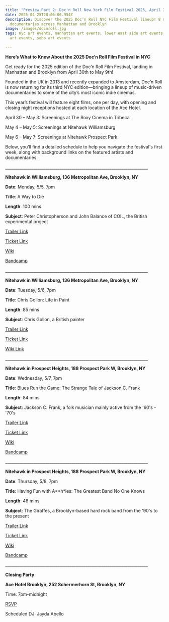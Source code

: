 ```yaml
---
title: "Preview Part 2: Doc'n Roll New York Film Festival 2025, April 30–May 9"
date: 2025-04-25T20:06:06.954Z
description: Discover the 2025 Doc’n Roll NYC Film Festival lineup! 8 music
  documentaries across Manhattan and Brooklyn
image: /images/docnroll.jpg
tags: nyc art events, manhattan art events, lower east side art events, tribeca
  art events, soho art events

---
```

**Here’s What to Know About the 2025 Doc’n Roll Film Festival in NYC**

Get ready for the 2025 edition of the Doc’n Roll Film Festival, landing in Manhattan and Brooklyn from April 30th to May 9th!

Founded in the UK in 2013 and recently expanded to Amsterdam, Doc’n Roll is now returning for its third NYC edition—bringing a lineup of music-driven documentaries to some of the city’s most iconic indie cinemas.

This year’s festival will feature eight films, one per day, with opening and closing night receptions hosted at each location of the Ace Hotel.

April 30 – May 3: Screenings at The Roxy Cinema in Tribeca

May 4 – May 5: Screenings at Nitehawk Williamsburg

May 6 – May 7: Screenings at Nitehawk Prospect Park

Below, you’ll find a detailed schedule to help you navigate the festival's first week, along with background links on the featured artists and documentaries.

_﻿\_\_\_\_\_\_\_\_\_\_\_\_\_\_\_\_\_\_\_\_\_\_\_\_\_\_\_\_\_\_\_\_\_\_\_\_\_\_\_\_\_\_\_\_\_\_\_\_\_\_\_\_\_\_\_\_\_\_\_\_\_\_\_\_\_\_\_\_\_\_

**Nitehawk in Williamsburg, 136 Metropolitan Ave, Brooklyn, NY**

**Date**: Monday, 5/5, 7pm


**Title**: A Way to Die


**Length**: 100 mins


**Subject**: Peter Christopherson and John Balance of COIL, the British experimental project


[Trailer Link](https://www.youtube.com/watch?v=AuGjl5dUWzo)


[Ticket Link](https://nitehawkcinema.com/williamsburg/purchase/18107546/)


[Wiki](https://en.wikipedia.org/wiki/Coil_(band))


[Bandcamp](https://coilofficial.bandcamp.com/)

_﻿\_\_\_\_\_\_\_\_\_\_\_\_\_\_\_\_\_\_\_\_\_\_\_\_\_\_\_\_\_\_\_\_\_\_\_\_\_\_\_\_\_\_\_\_\_\_\_\_\_\_\_\_\_\_\_\_\_\_\_\_\_\_\_\_\_\_\_\_\_\_

**Nitehawk in Williamsburg, 136 Metropolitan Ave, Brooklyn, NY**

**Date**: Tuesday, 5/6, 7pm


**Title**: Chris Gollon: Life in Paint


**Length**: 85 mins


**Subject**: Chris Gollon, a British painter

[Trailer Link](https://www.youtube.com/watch?v=CZywiFcUTPQ)

[T﻿icket Link](https://nitehawkcinema.com/williamsburg/purchase/18107583/)

[W﻿iki Link](https://en.wikipedia.org/wiki/Chris_Gollon)

[](https://en.wikipedia.org/wiki/Chris_Gollon)[](https://nitehawkcinema.com/williamsburg/purchase/18107583/)_﻿\_\_\_\_\_\_\_\_\_\_\_\_\_\_\_\_\_\_\_\_\_\_\_\_\_\_\_\_\_\_\_\_\_\_\_\_\_\_\_\_\_\_\_\_\_\_\_\_\_\_\_\_\_\_\_\_\_\_\_\_\_\_\_\_\_\_\_\_\_\_

**Nitehawk in Prospect Heights, 188 Prospect Park W, Brooklyn, NY**

**Date**: Wednesday, 5/7, 7pm


**Title**: Blues Run the Game: The Strange Tale of Jackson C. Frank


**Length**: 84 mins


**Subject**: Jackson C. Frank, a folk musician mainly active from the '60's - '70's


[Trailer Link](https://www.youtube.com/watch?v=5jVm5x8AEgs)


[Ticket Link](https://nitehawkcinema.com/prospectpark/purchase/18107635/)


[Wiki](https://en.wikipedia.org/wiki/Jackson_C._Frank)


[Bandcamp](https://badabingrecords.bandcamp.com/album/the-complete-recordings-of-jackson-c-frank)

_﻿\_\_\_\_\_\_\_\_\_\_\_\_\_\_\_\_\_\_\_\_\_\_\_\_\_\_\_\_\_\_\_\_\_\_\_\_\_\_\_\_\_\_\_\_\_\_\_\_\_\_\_\_\_\_\_\_\_\_\_\_\_\_\_\_\_\_\_\_\_\_

**Nitehawk in Prospect Heights, 188 Prospect Park W, Brooklyn, NY**

**Date**: Thursday, 5/8, 7pm


**Title**: Having Fun with A**h*les: The Greatest Band No One Knows


**Length**: 48 mins


**Subject**: The Giraffes, a Brooklyn-based hard rock band from the '90's to the present


[Trailer Link](https://www.youtube.com/watch?v=764tWpbekoU)

[](https://www.youtube.com/watch?v=764tWpbekoU)
[Ticket Link](https://nitehawkcinema.com/prospectpark/purchase/18107658/)


[Wiki](https://en.wikipedia.org/wiki/The*Giraffes*(Brooklyn_band))


[Bandcamp](https://thegiraffes1.bandcamp.com/album/cigarette)

_﻿\_\_\_\_\_\_\_\_\_\_\_\_\_\_\_\_\_\_\_\_\_\_\_\_\_\_\_\_\_\_\_\_\_\_\_\_\_\_\_\_\_\_\_\_\_\_\_\_\_\_\_\_\_\_\_\_\_\_\_\_\_\_\_\_\_\_\_\_\_\_

**Closing Party**

**Ace Hotel Brooklyn, 252 Schermerhorn St, Brooklyn, NY**

Time: 7pm-midnight


[RSVP](https://acehotel.com/brooklyn/going-on/docn-roll-film-festival-closing-night/)


Scheduled DJ: Jayda Abello